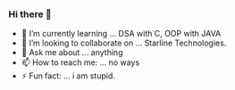 ### Hi there 👋

- 🌱 I’m currently learning ... DSA with C, OOP with JAVA
- 👯 I’m looking to collaborate on ... Starline Technologies.
- 💬 Ask me about ... anything
- 📫 How to reach me: ... no ways
- ⚡ Fun fact: ... i am stupid.
